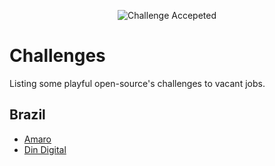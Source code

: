 <p align="center"><img src="https://cloud.githubusercontent.com/assets/3603793/23482593/669e9444-feae-11e6-9b6b-d1a53faf984a.png" alt="Challenge Accepeted"></p>

# Challenges 

Listing some playful open-source's challenges to vacant jobs.

## Brazil
 
- [Amaro](https://github.com/amarofashion/front-end-challenge)
- [Din Digital](https://github.com/dindigital/teste-frontend-2017)
